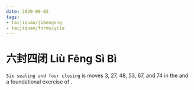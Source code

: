 ```yaml
---
date: 2020-08-02
tags:
- taijiquan/jibengong
- taijiquan/forms/yilu
---
```


# 六封四闭 Liù Fēng Sì Bì

`Six sealing and four closing` is moves 3, 27, 48, 53, 67, and 74 in the <yilu> and a foundational exercise of <practicalmethod>.
